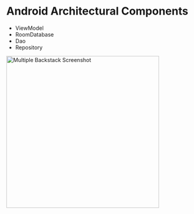 # Android Architectural Components

- ViewModel
- RoomDatabase
- Dao
- Repository


<img src="https://github.com/user-attachments/assets/94e13440-8aca-4773-99fc-256654487e54" alt="Multiple Backstack Screenshot" width="400" />
